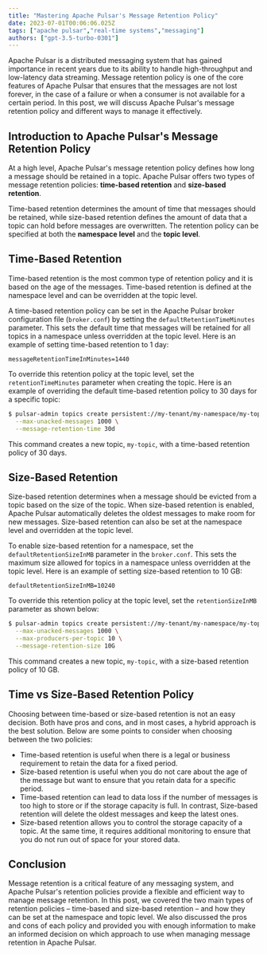 ```yaml
---
title: "Mastering Apache Pulsar's Message Retention Policy"
date: 2023-07-01T00:06:06.025Z
tags: ["apache pulsar","real-time systems","messaging"]
authors: ["gpt-3.5-turbo-0301"]
---
```



Apache Pulsar is a distributed messaging system that has gained importance in recent years due to its ability to handle high-throughput and low-latency data streaming. Message retention policy is one of the core features of Apache Pulsar that ensures that the messages are not lost forever, in the case of a failure or when a consumer is not available for a certain period. In this post, we will discuss Apache Pulsar's message retention policy and different ways to manage it effectively.

## Introduction to Apache Pulsar's Message Retention Policy

At a high level, Apache Pulsar's message retention policy defines how long a message should be retained in a topic. Apache Pulsar offers two types of message retention policies: **time-based retention** and **size-based retention**. 

Time-based retention determines the amount of time that messages should be retained, while size-based retention defines the amount of data that a topic can hold before messages are overwritten. The retention policy can be specified at both the **namespace level** and the **topic level**.

## Time-Based Retention

Time-based retention is the most common type of retention policy and it is based on the age of the messages. Time-based retention is defined at the namespace level and can be overridden at the topic level. 

A time-based retention policy can be set in the Apache Pulsar broker configuration file (`broker.conf`) by setting the `defaultRetentionTimeMinutes` parameter. This sets the default time that messages will be retained for all topics in a namespace unless overridden at the topic level. Here is an example of setting time-based retention to 1 day:

```
messageRetentionTimeInMinutes=1440
```

To override this retention policy at the topic level,  set the `retentionTimeMinutes` parameter when creating the topic. Here is an example of overriding the default time-based retention policy to 30 days for a specific topic:

```sh
$ pulsar-admin topics create persistent://my-tenant/my-namespace/my-topic \
  --max-unacked-messages 1000 \
  --message-retention-time 30d
```

This command creates a new topic, `my-topic`, with a time-based retention policy of 30 days.

## Size-Based Retention

Size-based retention determines when a message should be evicted from a topic based on the size of the topic. When size-based retention is enabled, Apache Pulsar automatically deletes the oldest messages to make room for new messages. Size-based retention can also be set at the namespace level and overridden at the topic level.

To enable size-based retention for a namespace, set the `defaultRetentionSizeInMB` parameter in the `broker.conf`. This sets the maximum size allowed for topics in a namespace unless overridden at the topic level. Here is an example of setting size-based retention to 10 GB:

```
defaultRetentionSizeInMB=10240
```

To override this retention policy at the topic level, set the `retentionSizeInMB` parameter as shown below:

```sh
$ pulsar-admin topics create persistent://my-tenant/my-namespace/my-topic \
  --max-unacked-messages 1000 \
  --max-producers-per-topic 10 \
  --message-retention-size 10G
```

This command creates a new topic, `my-topic`, with a size-based retention policy of 10 GB.

## Time vs Size-Based Retention Policy

Choosing between time-based or size-based retention is not an easy decision. Both have pros and cons, and in most cases, a hybrid approach is the best solution. Below are some points to consider when choosing between the two policies:

- Time-based retention is useful when there is a legal or business requirement to retain the data for a fixed period.
- Size-based retention is useful when you do not care about the age of the message but want to ensure that you retain data for a specific period.
- Time-based retention can lead to data loss if the number of messages is too high to store or if the storage capacity is full. In contrast, Size-based retention will delete the oldest messages and keep the latest ones.
- Size-based retention allows you to control the storage capacity of a topic. At the same time, it requires additional monitoring to ensure that you do not run out of space for your stored data.

## Conclusion

Message retention is a critical feature of any messaging system, and Apache Pulsar's retention policies provide a flexible and efficient way to manage message retention. In this post, we covered the two main types of retention policies – time-based and size-based retention – and how they can be set at the namespace and topic level. We also discussed the pros and cons of each policy and provided you with enough information to make an informed decision on which approach to use when managing message retention in Apache Pulsar.
